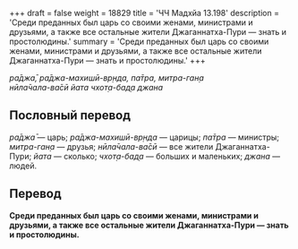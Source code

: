 +++
draft = false
weight = 18829
title = 'ЧЧ Мадхйа 13.198'
description = 'Среди преданных был царь со своими женами, министрами и друзьями, а также все остальные жители Джаганнатха-Пури — знать и простолюдины.'
summary = 'Среди преданных был царь со своими женами, министрами и друзьями, а также все остальные жители Джаганнатха-Пури — знать и простолюдины.'
+++

_ра̄джа̄, ра̄джа-махишӣ-вр̣нда, па̄тра, митра-ган̣а  
нӣла̄чала-ва̄сӣ йата чхот̣а-бад̣а джана_

## Пословный перевод

_ра̄джа̄_ — царь; _ра̄джа_\-_махишӣ_\-_вр̣нда_ — царицы; _па̄тра_ — министры; _митра_\-_ган̣а_ — друзья; _нӣла̄чала_\-_ва̄сӣ_ — все жители Джаганнатха-Пури; _йата_ — сколько; _чхот̣а_\-_бад̣а_ — больших и маленьких; _джана_ — людей.

## Перевод

**Среди преданных был царь со своими женами, министрами и друзьями, а также все остальные жители Джаганнатха-Пури — знать и простолюдины.**
